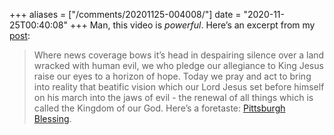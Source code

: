 +++
aliases = ["/comments/20201125-004008/"]
date = "2020-11-25T00:40:08"
+++
Man, this video is _powerful_. Here’s an excerpt from my [post](https://alexbilson.dev/posts/dear-son-racism/):

> Where news coverage bows it’s head in despairing silence over a land wracked with human evil, we who pledge our allegiance to King Jesus raise our eyes to a horizon of hope. Today we pray and act to bring into reality that beatific vision which our Lord Jesus set before himself on his march into the jaws of evil - the renewal of all things which is called the Kingdom of our God. Here’s a foretaste: [Pittsburgh Blessing](https://youtu.be/kdxMgmN9NpA).

